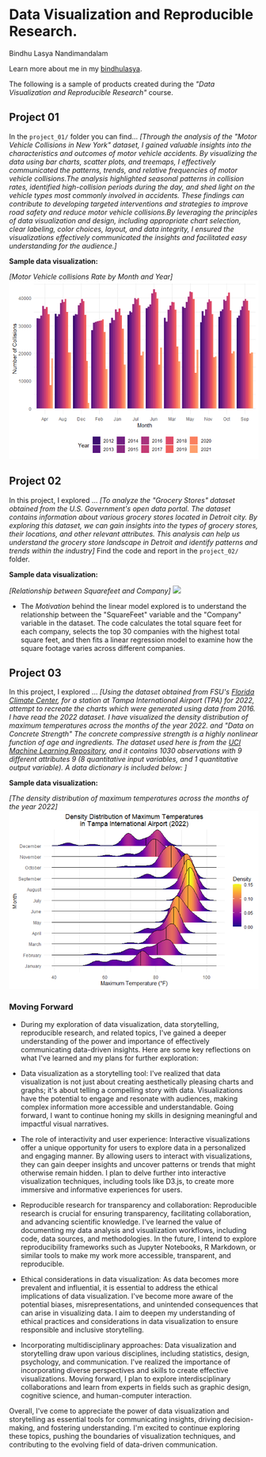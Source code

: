 # Data Visualization and Reproducible Research.

Bindhu Lasya Nandimandalam

Learn more about me in my [bindhulasya](https://github.com/bindhulasya). 


The following is a sample of products created during the _"Data Visualization and Reproducible Research"_ course.


## Project 01

In the `project_01/` folder you can find... _[Through the analysis of the "Motor Vehicle Collisions in New York" dataset, I gained valuable insights into the characteristics and outcomes of motor vehicle accidents. By visualizing the data using bar charts, scatter plots, and treemaps, I effectively communicated the patterns, trends, and relative frequencies of motor vehicle collisions.The analysis highlighted seasonal patterns in collision rates, identified high-collision periods during the day, and shed light on the vehicle types most commonly involved in accidents. These findings can contribute to developing targeted interventions and strategies to improve road safety and reduce motor vehicle collisions.By leveraging the principles of data visualization and design, including appropriate chart selection, clear labeling, color choices, layout, and data integrity, I ensured the visualizations effectively communicated the insights and facilitated easy understanding for the audience.]_

**Sample data visualization:** 

_[Motor Vehicle collisions Rate by Month and Year]_
<img src=unnamed-chunk-6-1.png>


## Project 02

In this project, I explored ... _[To analyze the "Grocery Stores" dataset obtained from the U.S. Government's open data portal. The dataset contains information about various grocery stores located in Detroit city. By exploring this dataset, we can gain insights into the types of grocery stores, their locations, and other relevant attributes. This analysis can help us understand the grocery store landscape in Detroit and identify patterns and trends within the industry]_ Find the code and report in the `project_02/` folder.

**Sample data visualization:** 

_[Relationship between Squarefeet and Company]_
<img src="C:/github/dataviz_final_project/figures/unnamed-chunk-14-1.png">

- The _Motivation_ behind the linear model explored is to understand the relationship between the "SquareFeet" variable and the "Company" variable in the dataset. The code calculates the total square feet for each company, selects the top 30 companies with the highest total square feet, and then fits a linear regression model to examine how the square footage varies across different companies.



## Project 03

In this project, I explored ... _[Using the dataset obtained from FSU's [Florida Climate Center](https://climatecenter.fsu.edu/climate-data-access-tools/downloadable-data), for a station at Tampa International Airport (TPA) for 2022, attempt to recreate the charts which were generated using data from 2016. I have read the 2022 dataset. I have visualized the density distribution of maximum temperatures across the months of the year 2022. and "Data on Concrete Strength" The concrete compressive strength is a highly nonlinear function of age and ingredients. The dataset used here is from the [UCI Machine Learning Repository](https://archive.ics.uci.edu/ml/index.php), and it contains 1030 observations with 9 different attributes 9 (8 quantitative input variables, and 1 quantitative output variable). A data dictionary is included below:  ]_

**Sample data visualization:** 

_[The density distribution of maximum temperatures across the months of the year 2022]_
<img src=unnamed-chunk-10-1.png>


### Moving Forward

- During my exploration of data visualization, data storytelling, reproducible research, and related topics, I've gained a deeper understanding of the power and importance of effectively communicating data-driven insights. Here are some key reflections on what I've learned and my plans for further exploration:

- Data visualization as a storytelling tool: I've realized that data visualization is not just about creating aesthetically pleasing charts and graphs; it's about telling a compelling story with data. Visualizations have the potential to engage and resonate with audiences, making complex information more accessible and understandable. Going forward, I want to continue honing my skills in designing meaningful and impactful visual narratives.

- The role of interactivity and user experience: Interactive visualizations offer a unique opportunity for users to explore data in a personalized and engaging manner. By allowing users to interact with visualizations, they can gain deeper insights and uncover patterns or trends that might otherwise remain hidden. I plan to delve further into interactive visualization techniques, including tools like D3.js, to create more immersive and informative experiences for users.

- Reproducible research for transparency and collaboration: Reproducible research is crucial for ensuring transparency, facilitating collaboration, and advancing scientific knowledge. I've learned the value of documenting my data analysis and visualization workflows, including code, data sources, and methodologies. In the future, I intend to explore reproducibility frameworks such as Jupyter Notebooks, R Markdown, or similar tools to make my work more accessible, transparent, and reproducible.

- Ethical considerations in data visualization: As data becomes more prevalent and influential, it is essential to address the ethical implications of data visualization. I've become more aware of the potential biases, misrepresentations, and unintended consequences that can arise in visualizing data. I aim to deepen my understanding of ethical practices and considerations in data visualization to ensure responsible and inclusive storytelling.

- Incorporating multidisciplinary approaches: Data visualization and storytelling draw upon various disciplines, including statistics, design, psychology, and communication. I've realized the importance of incorporating diverse perspectives and skills to create effective visualizations. Moving forward, I plan to explore interdisciplinary collaborations and learn from experts in fields such as graphic design, cognitive science, and human-computer interaction.

Overall, I've come to appreciate the power of data visualization and storytelling as essential tools for communicating insights, driving decision-making, and fostering understanding. I'm excited to continue exploring these topics, pushing the boundaries of visualization techniques, and contributing to the evolving field of data-driven communication.
